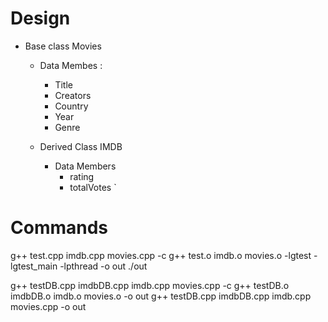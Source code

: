 
# Design
* Base class Movies
    * Data Membes :
        -   Title
        -   Creators
        -   Country   
        -   Year
        -   Genre
    

    * Derived Class IMDB
        * Data Members
            - rating
            - totalVotes
`

# Commands

g++ test.cpp imdb.cpp movies.cpp -c
g++ test.o imdb.o movies.o -lgtest -lgtest_main -lpthread -o out
./out

g++ testDB.cpp imdbDB.cpp imdb.cpp movies.cpp -c
g++ testDB.o imdbDB.o imdb.o movies.o -o out
g++ testDB.cpp imdbDB.cpp imdb.cpp movies.cpp -o out